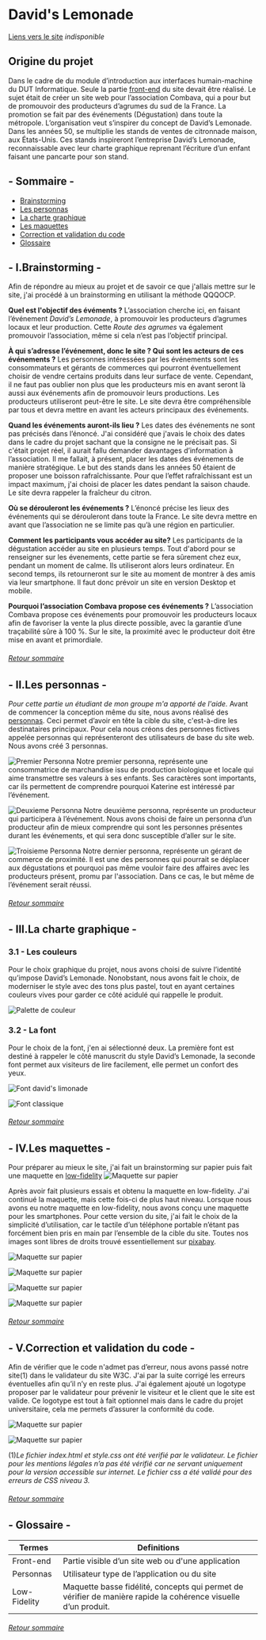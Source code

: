# David's Lemonade

[Liens vers le site](https://davids-lemonade-iut.000webhostapp.com/) *indisponible*

## Origine du projet
Dans le cadre de du module d’introduction aux interfaces humain-machine du DUT Informatique. Seule la partie [front-end](#glossaire) du site devait être réalisé. Le sujet était de créer un site web pour l’association Combava, qui a pour but de promouvoir des producteurs d’agrumes du sud de la France. La promotion se fait par des événements (Dégustation) dans toute la métropole. L’organisation veut s’inspirer du concept de David’s Lemonade. Dans les années 50, se multiplie les stands de ventes de citronnade maison, aux États-Unis. Ces stands inspireront l’entreprise David’s Lemonade, reconnaissable avec leur charte graphique reprenant l’écriture d’un enfant faisant une pancarte pour son stand.



##  - Sommaire - <a id="sommaire"></a>
- [Brainstorming](#brainstorming)
- [Les personnas](#personnas)
- [La charte graphique](#graphisme)
- [Les maquettes](#maquette)
- [Correction et validation du code](#correction)
- [Glossaire](#glossaire)

## - I.Brainstorming - <a id="brainstorming"></a> 
Afin de répondre au mieux au projet et de savoir ce que j'allais mettre sur le site, j'ai procédé à un brainstorming en utilisant la méthode QQQOCP.

**Quel est l'objectif des évéments ?**
L’association cherche ici, en faisant l’événement *David’s Lemonade*, à promouvoir les producteurs d’agrumes locaux et leur production. Cette *Route des    agrumes* va également promouvoir l’association, même si cela n’est pas l’objectif principal.

**À qui s’adresse l’événement, donc le site ? Qui sont les acteurs de ces événements ?**
Les personnes intéressées par les événements sont les consommateurs et gérants de commerces qui pourront éventuellement choisir de vendre certains
produits dans leur surface de vente. Cependant, il ne faut pas oublier non plus que les producteurs mis en avant seront là aussi aux événements afin de
promouvoir leurs productions. Les producteurs utiliseront peut-être le site. Le site devra être compréhensible par tous et devra mettre en avant les acteurs
principaux des événements.

**Quand les événements auront-ils lieu ?**
Les dates des événements ne sont pas précisés dans l’énoncé. J'ai considéré que j'avais le choix des dates dans le cadre du projet sachant que la consigne ne le précisait pas. Si c'était projet réel, il aurait fallu demander davantages d’information à l’association. Il me fallait, à présent, placer les dates des événements de manière stratégique. Le but des stands dans les années 50 étaient de proposer une boisson rafraîchissante. Pour que l’effet rafraîchissant est un impact maximum, j'ai choisi de placer les dates pendant la saison chaude. Le site devra rappeler la fraîcheur du citron.

**Où se dérouleront les événements ?**
L’énoncé précise les lieux des événements qui se dérouleront dans toute la France. Le site devra mettre en avant que l’association ne se limite pas qu’à une région en particulier.

**Comment les participants vous accéder au site?**
Les participants de la dégustation accéder au site en plusieurs temps. Tout d'abord pour se renseigner sur les évenements, cette partie se fera sûrement chez eux, pendant un moment de calme. Ils utiliseront alors leurs ordinateur. En second temps, ils retourneront sur le site au moment de montrer à des amis via leur smartphone. Il faut donc prévoir un site en version Desktop et mobile.

**Pourquoi l’association Combava propose ces événements ?**
L’association Combava propose ces événements pour promouvoir les producteurs locaux afin de favoriser la vente la plus directe possible, avec la garantie d’une traçabilité sûre à 100 %. Sur le site, la proximité avec le producteur doit être mise en avant et primordiale.
###### [Retour sommaire](#sommaire)

## - II.Les personnas - <a id="personnas"></a>

*Pour cette partie un étudiant de mon groupe m'a apporté de l'aide.*
Avant de commencer la conception même du site, nous avons réalisé des [personnas](#glossaire). Ceci permet d’avoir en tête la cible du site, c'est-à-dire les destinataires principaux. Pour cela nous créons des personnes fictives appelée personnas qui représenteront des utilisateurs de base du site web. Nous avons créé 3 personnas.

![Premier Personna](/image/Premier_personna.JPG)
Notre premier personna, représente une consommatrice de marchandise issu de production biologique et locale qui aime transmettre ses valeurs à ses enfants. Ses caractères sont importants, car ils permettent de comprendre pourquoi Katerine est intéressé par l’événement.

![Deuxieme Personna](/image/Deuxieme_personna.JPG)
Notre deuxième personna, représente un producteur qui participera à l’événement. Nous avons choisi de faire un personna d’un producteur afin de mieux comprendre qui sont les personnes présentes durant les événements, et qui sera donc susceptible d’aller sur le site.

![Troisieme Personna](/image/Troisieme_personna.JPG)
Notre dernier personna, représente un gérant de commerce de proximité. Il est une des personnes qui pourrait se déplacer aux dégustations et pourquoi pas
même vouloir faire des affaires avec les producteurs présent, promu par l'association. Dans ce cas, le but même de l’événement serait réussi.

###### [Retour sommaire](#sommaire)
## - III.La charte graphique - <a id="graphisme"></a>
### 3.1 - Les couleurs
Pour le choix graphique du projet, nous avons choisi de suivre l’identité qu’impose David’s Lemonade. Nonobstant, nous avons fait le choix, de moderniser le style avec des tons plus pastel, tout en ayant certaines couleurs vives pour garder ce côté acidulé qui rappelle le produit.

![Palette de couleur](/image/palette.JPG)

### 3.2 - La font
Pour le choix de la font, j'en ai sélectionné deux. La première font est destiné à rappeler le côté manuscrit du style David’s Lemonade, la seconde font permet aux visiteurs de lire facilement, elle permet un confort des yeux.

![Font david's limonade](/image/font1.JPG)

![Font classique](/image/font2.JPG)

###### [Retour sommaire](#sommaire)
## - IV.Les maquettes - <a id="maquette"></a>

Pour préparer au mieux le site, j'ai fait un brainstorming sur papier puis fait une maquette en [low-fidelity](#glossaire)
![Maquette sur papier](/image/maquette1.JPG)

Après avoir fait plusieurs essais et obtenu la maquette en low-fidelity. J'ai continué la maquette, mais cette fois-ci de plus haut niveau. Lorsque nous avons eu notre maquette en low-fidelity, nous avons conçu une maquette pour les smartphones. Pour cette version du site, j'ai fait le choix de la simplicité d’utilisation, car le tactile d’un téléphone portable n’étant pas forcément bien pris en main par l’ensemble de la cible du site. Toutes nos images sont libres de droits trouvé essentiellement sur [pixabay](https://www.pixabay.com).

![Maquette sur papier](/image/maquette2.JPG)

![Maquette sur papier](/image/maquette3.JPG)

![Maquette sur papier](/image/maquette4.JPG)

![Maquette sur papier](/image/maquette5.JPG)

###### [Retour sommaire](#sommaire)
## - V.Correction et validation du code - <a id="correction"></a>

Afin de vérifier que le code n'admet pas d’erreur, nous avons passé notre site(1) dans le validateur du site W3C. J'ai par la suite corrigé les erreurs éventuelles afin qu’il n’y en reste plus. J'ai également ajouté un logotype proposer par le validateur pour prévenir le visiteur et le client que le site est valide. Ce logotype est tout à fait optionnel mais dans le cadre du projet universitaire, cela me permets d’assurer la conformité du code.

![Maquette sur papier](/image/validation1.JPG)

![Maquette sur papier](/image/validation2.JPG)

 (1)*Le fichier index.html et style.css ont été verifié par le validateur. Le fichier pour les mentions légales n’a pas été vérifié car ne servant uniquement pour la version accessible sur internet. Le fichier css a été validé pour des erreurs de CSS niveau 3.*

###### [Retour sommaire](#sommaire)
## - Glossaire - <a id="glossaire"></a>
Termes | Definitions
-------|------------
Front-end | Partie visible d’un site web ou d'une application
Personnas|Utilisateur type de l’application ou du site
Low-Fidelity| Maquette basse fidélité, concepts qui permet de vérifier de manière rapide la cohérence visuelle d’un produit.


###### [Retour sommaire](#sommaire)
